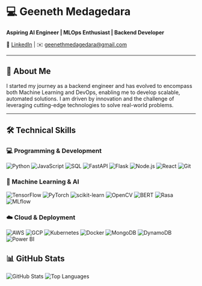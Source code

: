 # 💻 Geeneth Medagedara

**Aspiring AI Engineer | MLOps Enthusiast | Backend Developer**

🔗 [LinkedIn](https://www.linkedin.com/in/geenethmedagedara/) | ✉️ geenethmedagedara@gmail.com 

---

## 🚀 About Me
I started my journey as a backend engineer and has evolved to encompass both Machine Learning and DevOps, enabling me to develop scalable, automated solutions. I am driven by innovation and the challenge of leveraging cutting-edge technologies to solve real-world problems.

---

## 🛠️ Technical Skills

### 💻 Programming & Development
![Python](https://img.shields.io/badge/Python-3776AB?style=for-the-badge&logo=python&logoColor=white)
![JavaScript](https://img.shields.io/badge/JavaScript-F7DF1E?style=for-the-badge&logo=javascript&logoColor=black)
![SQL](https://img.shields.io/badge/SQL-003B57?style=for-the-badge&logo=postgresql&logoColor=white)
![FastAPI](https://img.shields.io/badge/FastAPI-009688?style=for-the-badge&logo=fastapi&logoColor=white)
![Flask](https://img.shields.io/badge/Flask-000000?style=for-the-badge&logo=flask&logoColor=white)
![Node.js](https://img.shields.io/badge/Node.js-339933?style=for-the-badge&logo=nodedotjs&logoColor=white)
![React](https://img.shields.io/badge/React-61DAFB?style=for-the-badge&logo=react&logoColor=black)
![Git](https://img.shields.io/badge/Git-F05032?style=for-the-badge&logo=git&logoColor=white)

### 🤖 Machine Learning & AI
![TensorFlow](https://img.shields.io/badge/TensorFlow-FF6F00?style=for-the-badge&logo=tensorflow&logoColor=white)
![PyTorch](https://img.shields.io/badge/PyTorch-EE4C2C?style=for-the-badge&logo=pytorch&logoColor=white)
![scikit-learn](https://img.shields.io/badge/scikit--learn-F7931E?style=for-the-badge&logo=scikit-learn&logoColor=white)
![OpenCV](https://img.shields.io/badge/OpenCV-5C3EE8?style=for-the-badge&logo=opencv&logoColor=white)
![BERT](https://img.shields.io/badge/BERT-4285F4?style=for-the-badge)
![Rasa](https://img.shields.io/badge/Rasa-5E6BFE?style=for-the-badge)
![MLflow](https://img.shields.io/badge/MLflow-0194E2?style=for-the-badge)

### ☁️ Cloud & Deployment
![AWS](https://img.shields.io/badge/AWS-232F3E?style=for-the-badge&logo=amazonaws&logoColor=white)
![GCP](https://img.shields.io/badge/GCP-4285F4?style=for-the-badge&logo=googlecloud&logoColor=white)
![Kubernetes](https://img.shields.io/badge/Kubernetes-326CE5?style=for-the-badge&logo=kubernetes&logoColor=white)
![Docker](https://img.shields.io/badge/Docker-2496ED?style=for-the-badge&logo=docker&logoColor=white)
![MongoDB](https://img.shields.io/badge/MongoDB-47A248?style=for-the-badge&logo=mongodb&logoColor=white)
![DynamoDB](https://img.shields.io/badge/DynamoDB-4053D6?style=for-the-badge&logo=amazondynamodb&logoColor=white)
![Power BI](https://img.shields.io/badge/Power%20BI-F2C811?style=for-the-badge&logo=powerbi&logoColor=black)


## 📊 GitHub Stats
![GitHub Stats](https://github-readme-stats.vercel.app/api?username=GeenethMedagedara&show_icons=true&theme=radical)
![Top Languages](https://github-readme-stats.vercel.app/api/top-langs/?username=GeenethMedagedara&layout=compact&theme=radical)
